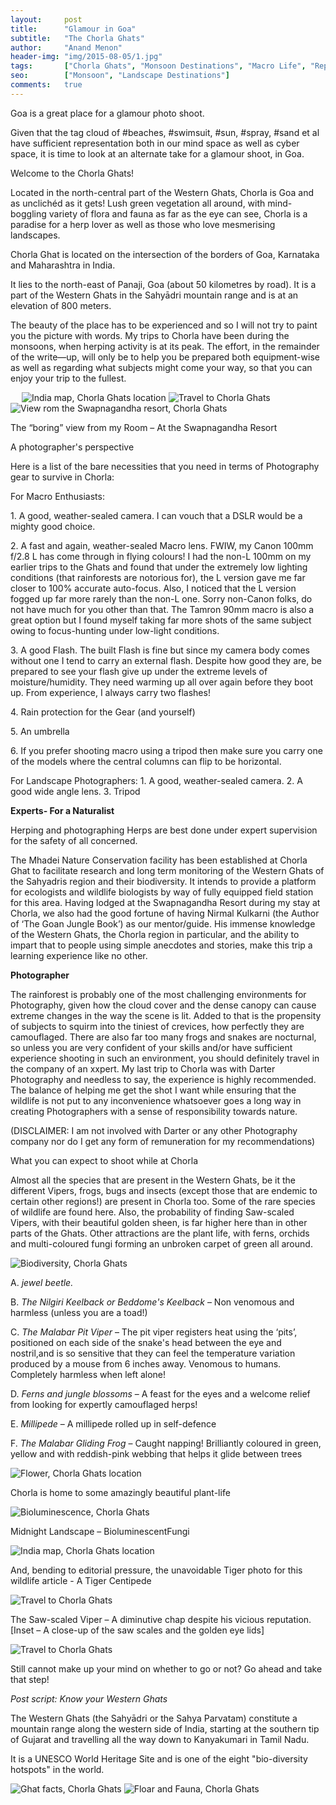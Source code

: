 ```yaml
---
layout:     post
title:      "Glamour in Goa"
subtitle:   "The Chorla Ghats"
author:     "Anand Menon"
header-img: "img/2015-08-05/1.jpg"
tags:		["Chorla Ghats", "Monsoon Destinations", "Macro Life", "Reptiles", "Western Ghats", "Wildlife Destinations", ]
seo:		["Monsoon", "Landscape Destinations"]
comments:   true
---
```



<p>Goa is a great place for a glamour photo shoot.</p>

<p>Given that the tag cloud of #beaches, #swimsuit, #sun, #spray, #sand et al have sufficient representation both in our mind space as well as cyber space, it is time to look at an alternate take for a glamour shoot, in Goa.</p>

<p>Welcome to the Chorla Ghats!</p>

<p>Located in the north-central part of the Western Ghats, Chorla is Goa and as unclichéd as it gets! Lush green vegetation all around, with mind-boggling variety of flora and fauna as far as the eye can see, Chorla is a paradise for a herp lover as well as those who love mesmerising landscapes.</p>
<p>Chorla Ghat is located on the intersection of the borders of Goa, Karnataka and Maharashtra in India.</p>
<p>It lies to the north-east of Panaji, Goa (about 50 kilometres by road). It is a part of the Western Ghats in the Sahyādri mountain range and is at an elevation of 800 meters.</p>

<p>The beauty of the place has to be experienced and so I will not try to paint you the picture with words. My trips to Chorla have been during the monsoons, when herping activity is at its peak. The effort, in the remainder of the write—up, will only be to help you be prepared both equipment-wise as well as regarding what subjects might come your way, so that you can enjoy your trip to the fullest.</p>
 
<img src="{{ site.baseurl}}/img/2015-08-05/2.jpg" alt="India map, Chorla Ghats location">

<img src="{{ site.baseurl}}/img/2015-08-05/3.jpg" alt="Travel to Chorla Ghats">

<img src="{{ site.baseurl}}/img/2015-08-05/4.jpg" alt="View rom the Swapnagandha resort, Chorla Ghats">

<p>The “boring” view from my Room – At the Swapnagandha Resort</p>

<p>A photographer's perspective<p>

<p>Here is a list of the bare necessities that you need in terms of Photography gear to survive in Chorla:</p>

<p>For Macro Enthusiasts:</p>

<p>1.	A good, weather-sealed camera. I can vouch that a DSLR would be a mighty good choice.</p>

<p>2.	A fast and again, weather-sealed Macro lens. FWIW, my Canon 100mm f/2.8 L has come through in flying colours! I had the non-L 100mm on my earlier trips to the Ghats and found that under the extremely low lighting conditions (that rainforests are notorious for), the L version gave me far closer to 100% accurate auto-focus. Also, I noticed that the L version fogged up far more rarely than the non-L one. Sorry non-Canon folks, do not have much for you other than that. The Tamron 90mm macro is also a great option but I found myself taking far more shots of the same subject owing to focus-hunting under low-light conditions.</p>

<p>3.	A good Flash. The built Flash is fine but since my camera body comes without one I tend to carry an external flash. Despite how good they are, be prepared to see your flash give up under the extreme levels of moisture/humidity. They need warming up all over again before they boot up. From experience, I always carry two flashes!</p>

<p>4.	Rain protection for the Gear (and yourself)</p>

<p>5.	An umbrella</p>

<p>6.	If you prefer shooting macro using a tripod then make sure you carry one of the models where the central columns can flip to be horizontal.</p>
<p>For Landscape Photographers:
1.	A good, weather-sealed camera.
2.	A good wide angle lens.
3.	Tripod</p>

<p><strong>Experts- For a Naturalist</strong></p>

<p>Herping and photographing Herps are best done under expert supervision for the safety of all concerned.</p>

<p>The Mhadei Nature Conservation facility has been established at Chorla Ghat to facilitate research and long term monitoring of the Western Ghats of the Sahyadris region and their biodiversity. It intends to provide a platform for ecologists and wildlife biologists by way of fully equipped field station for this area. Having lodged at the Swapnagandha Resort during my stay at Chorla, we also had the good fortune of having Nirmal Kulkarni (the Author of ‘The Goan Jungle Book’) as our mentor/guide. His immense knowledge of the Western Ghats, the Chorla region in particular, and the ability to impart that to people using simple anecdotes and stories, make this trip a learning experience like no other.</p>

<p><strong>Photographer</strong></p>

<p>The rainforest is probably one of the most challenging environments for Photography, given how the cloud cover and the dense canopy can cause extreme changes in the way the scene is lit. Added to that is the propensity of subjects to squirm into the tiniest of crevices, how perfectly they are camouflaged. There are also far too many frogs and snakes are nocturnal, so unless you are very confident of your skills and/or have sufficient experience shooting in such an environment, you should definitely travel in the company of an xxpert. My last trip to Chorla was with <a href="http://www.wilderhood.com/organizer/Darter%20Photography" style="text-decoration:none">Darter Photography</a> and needless to say, the experience is highly recommended. The balance of helping me get the shot I want while ensuring that the wildlife is not put to any inconvenience whatsoever goes a long way in creating Photographers with a sense of responsibility towards nature.</p>
<p>(DISCLAIMER: I am not involved with Darter or any other Photography company nor do I get any form of remuneration for my recommendations)</p>

<p>What you can expect to shoot while at Chorla</p>

<p>Almost all the species that are present in the Western Ghats, be it the different Vipers, frogs, bugs and insects (except those that are endemic to certain other regions!) are present in Chorla too. Some of the rare species of wildlife are found here. Also, the probability of finding Saw-scaled Vipers, with their beautiful golden sheen, is far higher here than in other parts of the Ghats. Other attractions are the plant life, with ferns, orchids and multi-coloured fungi forming an unbroken carpet of green all around.</p>

<img src="{{ site.baseurl}}/img/2015-08-05/5.jpg" alt="Biodiversity, Chorla Ghats">
<p>A.	<em>jewel beetle.</em></p>
<p>B.	<em>The Nilgiri Keelback or Beddome's Keelback</em> – Non venomous and harmless (unless you are a toad!)</p>
<p>C.	<em>The Malabar Pit Viper</em> – The pit viper registers heat using the ‘pits’, positioned on each side of the snake's head between the eye and nostril,and is so sensitive that they can feel the temperature variation produced by a mouse from 6 inches away. Venomous to humans. Completely harmless when left alone!</p>
<p>D.	<em>Ferns and jungle blossoms</em> – A feast for the eyes and a welcome relief from looking for expertly camouflaged herps!</p>
<p>E.	<em>Millipede</em> – A millipede rolled up in self-defence</p>
<p>F.	<em>The Malabar Gliding Frog</em> – Caught napping! Brilliantly coloured in green, yellow and with reddish-pink webbing that helps it glide between trees</p>

<img src="{{ site.baseurl}}/img/2015-08-05/6.jpg" alt="Flower, Chorla Ghats location">
<p>Chorla is home to some amazingly beautiful plant-life</p>

<img src="{{ site.baseurl}}/img/2015-08-05/7.jpg" alt="Bioluminescence, Chorla Ghats">
<p>Midnight Landscape – BioluminescentFungi</p>

<img src="{{ site.baseurl}}/img/2015-08-05/8.jpg" alt="India map, Chorla Ghats location">
<p>And, bending to editorial pressure, the unavoidable Tiger photo for this wildlife article - A Tiger Centipede </p>

<img src="{{ site.baseurl}}/img/2015-08-05/9.jpg" alt="Travel to Chorla Ghats">
<p>The Saw-scaled Viper – A diminutive chap despite his vicious reputation. [Inset – A close-up of the saw scales and the golden eye lids]</p>

<img src="{{ site.baseurl}}/img/2015-08-05/10.jpg" alt="Travel to Chorla Ghats">
<p>Still cannot make up your mind on whether to go or not? Go ahead and take that step!</p>

<p><em>Post script: Know your Western Ghats</em></p>

<p>The Western Ghats (the Sahyādri or the Sahya Parvatam) constitute a mountain range along the western side of India, starting at the southern tip of Gujarat and travelling all the way down to Kanyakumari in Tamil Nadu.</p>

<p>It is a UNESCO World Heritage Site and is one of the eight "bio-diversity hotspots" in the world.</p>

<img src="{{ site.baseurl}}/img/2015-08-05/11.jpg" alt="Ghat facts, Chorla Ghats">

<img src="{{ site.baseurl}}/img/2015-08-05/12.jpg" alt="Floar and Fauna, Chorla Ghats">